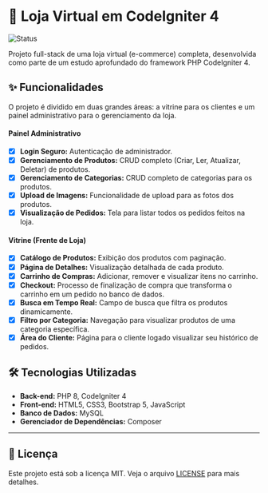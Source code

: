 # 🛒 Loja Virtual em CodeIgniter 4

![Status](https://img.shields.io/badge/status-conclu%C3%ADdo-brightgreen)

Projeto full-stack de uma loja virtual (e-commerce) completa, desenvolvida como parte de um estudo aprofundado do framework PHP CodeIgniter 4.

## ✨ Funcionalidades

O projeto é dividido em duas grandes áreas: a vitrine para os clientes e um painel administrativo para o gerenciamento da loja.

#### Painel Administrativo
- [x] **Login Seguro:** Autenticação de administrador.
- [x] **Gerenciamento de Produtos:** CRUD completo (Criar, Ler, Atualizar, Deletar) de produtos.
- [x] **Gerenciamento de Categorias:** CRUD completo de categorias para os produtos.
- [x] **Upload de Imagens:** Funcionalidade de upload para as fotos dos produtos.
- [x] **Visualização de Pedidos:** Tela para listar todos os pedidos feitos na loja.

#### Vitrine (Frente de Loja)
- [x] **Catálogo de Produtos:** Exibição dos produtos com paginação.
- [x] **Página de Detalhes:** Visualização detalhada de cada produto.
- [x] **Carrinho de Compras:** Adicionar, remover e visualizar itens no carrinho.
- [x] **Checkout:** Processo de finalização de compra que transforma o carrinho em um pedido no banco de dados.
- [x] **Busca em Tempo Real:** Campo de busca que filtra os produtos dinamicamente.
- [x] **Filtro por Categoria:** Navegação para visualizar produtos de uma categoria específica.
- [x] **Área do Cliente:** Página para o cliente logado visualizar seu histórico de pedidos.

## 🛠️ Tecnologias Utilizadas

* **Back-end:** PHP 8, CodeIgniter 4
* **Front-end:** HTML5, CSS3, Bootstrap 5, JavaScript
* **Banco de Dados:** MySQL
* **Gerenciador de Dependências:** Composer

---

## 📄 Licença

Este projeto está sob a licença MIT. Veja o arquivo [LICENSE](LICENSE.md) para mais detalhes.
